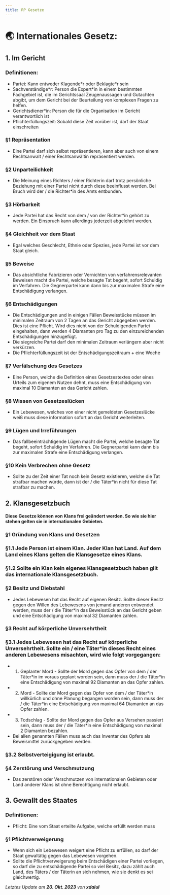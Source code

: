 ```yaml
---
title: RP Gesetze
---
```


# 🌏 Internationales Gesetz:


## 1. __Im Gericht__



### Definitionen:
- Partei: Kann entweder Klagende\*r oder Beklagte\*r sein
- Sachverständige\*r: Person die Expert\*in in einem bestimmten Fachgebiet ist, die im Gerichtssaal Zeugenaussagen und Gutachten abgibt, um dem Gericht bei der Beurteilung von komplexen Fragen zu helfen.
- Gerichtsdiener\*in: Person die für die Organisation im Gericht verantwortlich ist
- Pflichterfüllungszeit: Sobald diese Zeit vorüber ist, darf der Staat einschreiten


### §1 Repräsentation
- Eine Partei darf sich selbst repräsentieren, kann aber auch von einem Rechtsanwalt / einer Rechtsanwältin repräsentiert werden.


### §2 Unparteilichkeit
- Die Meinung eines Richters / einer Richterin darf trotz persönliche Beziehung mit einer Partei nicht durch diese beeinflusst werden. Bei Bruch wird der / die Richter*in des Amts entbunden.


### §3 Hörbarkeit
- Jede Partei hat das Recht von dem / von der Richter*in gehört zu werden. Ein Einspruch kann allerdings jederzeit abgelehnt werden.


### §4 Gleichheit vor dem Staat
- Egal welches Geschlecht, Ethnie oder Spezies, jede Partei ist vor dem Staat gleich.


### §5 Beweise
- Das absichtliche Fabrizieren oder Vernichten von verfahrensrelevanten Beweisen macht die Partei, welche besagte Tat begeht, sofort Schuldig im Verfahren. Die Gegnerpartei kann dann bis zur maximalen Strafe eine Entschädigung verlangen.


### §6 Entschädigungen
- Die Entschädigungen und in einigen Fällen Beweisstücke müssen im minimalen Zeitraum von 2 Tagen an das Gericht abgegeben werden. Dies ist eine Pflicht. Wird dies nicht von der Schuldigenden Partei eingehalten, dann werden 4 Diamanten pro Tag zu den einzureichenden Entschädigungen hinzugefügt.
- Die siegreiche Partei darf den minimalen Zeitraum verlängern aber nicht verkürzen.
- Die Pflichterfüllungszeit ist der Entschädigungszeitraum + eine Woche


### §7 Verfälschung des Gesetzes
- Eine Person, welche die Definition eines Gesetzestextes oder eines Urteils zum eigenem Nutzen dehnt, muss eine Entschädigung von maximal 10 Diamanten an das Gericht zahlen.


### §8 Wissen von Gesetzeslücken
- Ein Lebewesen, welches von einer nicht gemeldeten Gesetzeslücke weiß muss diese information sofort an das Gericht weiterleiten.


### §9 Lügen und Irreführungen
- Das fallbeeinträchtigende Lügen macht die Partei, welche besagte Tat begeht, sofort Schuldig im Verfahren. Die Gegnerpartei kann dann bis zur maximalen Strafe eine Entschädigung verlangen.


### §10 Kein Verbrechen ohne Gesetz
- Sollte zu der Zeit einer Tat noch kein Gesetz existieren, welche die Tat strafbar machen würde, dann ist der / die Täter\*in nicht für diese Tat strafbar zu machen.



## 2. __Klansgesetzbuch__

#### Diese Gesetze können von Klans frei geändert werden. So wie sie hier stehen gelten sie in internationalen Gebieten.

### §1 Gründung von Klans und Gesetzen
### §1.1 Jede Person ist einem Klan. Jeder Klan hat Land. Auf dem Land eines Klans gelten die Klansgesetze eines Klans.
### §1.2 Sollte ein Klan kein eigenes Klansgesetzbuch haben gilt das internationale Klansgesetzbuch.

### §2 Besitz und Diebstahl
- Jedes Lebewesen hat das Recht auf eigenen Besitz. Sollte dieser Besitz gegen den Willen des Lebewesens von jemand anderen entwendet werden, muss der / die Täter\*in das Beweisstück an das Gericht geben und eine Entschädigung von maximal 32 Diamanten zahlen.

### §3 Recht auf körperliche Unversehrtheit
### §3.1 Jedes Lebewesen hat das Recht auf körperliche Unversehrtheit. Sollte ein / eine Täter\*in dieses Recht eines anderen Lebewesens misachten, wird wie folgt vorgegangen:

- 1. Geplanter Mord - Sollte der Mord gegen das Opfer von dem / der Täter\*in im voraus geplant worden sein, dann muss der / die Täter\*in eine Entschädigung von maximal 92 Diamanten an das Opfer zahlen.
- 2. Mord - Sollte der Mord gegen das Opfer von dem / der Täter\*in willkürlich und ohne Planung begangen worden sein, dann muss der / die Täter\*in eine Entschädigung von maximal 64 Diamanten an das Opfer zahlen.
- 3. Todschlag - Sollte der Mord gegen das Opfer aus Versehen passiert sein, dann muss der / die Täter\*in eine Entschädigung von maximal 2 Diamanten bezahlen.
- Bei allen genannten Fällen muss auch das Inventar des Opfers als Beweismittel zurückgegeben werden.

### §3.2 Selbstverteigigung ist erlaubt.


### §4 Zerstörung und Verschmutzung
- Das zerstören oder Verschmutzen von internationalen Gebieten oder Land anderer Klans ist ohne Berechtigung nicht erlaubt.

## 3. __Gewallt des Staates__


### Definitionen:
- Pflicht: Eine vom Staat erteilte Aufgabe, welche erfüllt werden muss


### §1 Pflichtverweigerung
- Wenn sich ein Lebewesen weigert eine Pflicht zu erfüllen, so darf der Staat gewaltätig gegen das Lebewesen vorgehen.
- Sollte die Pflichtverweigerung beim Entschädigen einer Partei vorliegen, so darf die zu entschädigende Partei so viel Besitz, dazu zählt auch Land, des Täters / der Täterin an sich nehmen, wie sie denkt es sei gleichwertig.





_Letztes Update am **20. Okt. 2023** von **xdalul**_